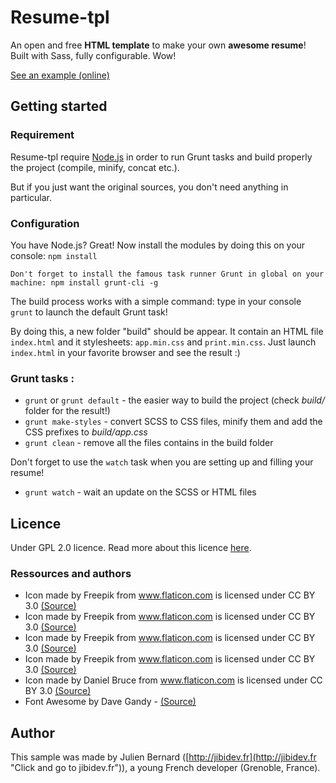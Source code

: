 # Resume-tpl #

An open and free **HTML template** to make your own **awesome resume**! Built with Sass, fully configurable. Wow!

[See an example (online)](http://www.jibidev.fr/resume/index.html)

## Getting started ##

### Requirement ###

Resume-tpl require [Node.js](http://nodejs.org/ "Click and go to nodejs.org") in order to run Grunt tasks and build properly the project (compile, minify, concat etc.).

But if you just want the original sources, you don't need anything in particular.

### Configuration ###

You have Node.js? Great! Now install the modules by doing this on your console: `npm install`

```
Don't forget to install the famous task runner Grunt in global on your machine: npm install grunt-cli -g  
```

The build process works with a simple command: type in your console `grunt` to launch the default Grunt task!

By doing this, a new folder "build" should be appear. It contain an HTML file `index.html` and it stylesheets: `app.min.css` and `print.min.css`. Just launch `index.html` in your favorite browser and see the result :)

### Grunt tasks : ###

- `grunt` or `grunt default` - the easier way to build the project (check *build/* folder for the result!)
- `grunt make-styles` - convert SCSS to CSS files, minify them and add the CSS prefixes to *build/app.css*
- `grunt clean` - remove all the files contains in the build folder

Don't forget to use the `watch` task when you are setting up and filling your resume!

- `grunt watch` - wait an update on the SCSS or HTML files

## Licence ##
Under GPL 2.0 licence. Read more about this licence [here](http://www.gnu.org/licenses/gpl-2.0.html "Click to read more about the GPL licence").

### Ressources and authors ###

- Icon made by Freepik from www.flaticon.com is licensed under CC BY 3.0 [(Source)](http://www.flaticon.com/free-icon/personal-card_65103)
- Icon made by Freepik from www.flaticon.com is licensed under CC BY 3.0 [(Source)](http://www.flaticon.com/free-icon/user-location_69078)
- Icon made by Freepik from www.flaticon.com is licensed under CC BY 3.0 [(Source)](http://www.flaticon.com/free-icon/phone-auricular-black-shape_16603)
- Icon made by Freepik from www.flaticon.com is licensed under CC BY 3.0 [(Source)](http://www.flaticon.com/free-icon/mail-envelope_62032)
- Icon made by Daniel Bruce from www.flaticon.com is licensed under CC BY 3.0 [(Source)](http://www.flaticon.com/free-icon/github-head-logo_23586)
- Font Awesome by Dave Gandy - [(Source)](http://fontawesome.io)


## Author ##
This sample was made by Julien Bernard ([http://jibidev.fr](http://jibidev.fr "Click and go to jibidev.fr")), a young French developer (Grenoble, France).